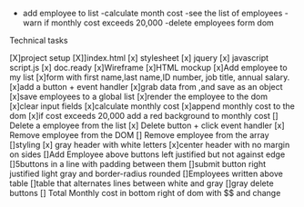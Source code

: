 - add employee to list
-calculate month cost
-see the list of employees
-warn if monthly cost exceeds 20,000
-delete employees form dom

Technical tasks

[X]project setup
    [X]]index.html
    [x] stylesheet
    [x] jquery
    [x] javascript script.js
    [x] doc.ready
[x]Wireframe
[x]HTML mockup
[x]Add employee to my list
    [x]form with first name,last name,ID number, job title, annual salary.
    [x]add a button + event handler
    [x]grab data from <inputs>,and save as an object
    [x]save employees to a global list
    [x]render the employee to the dom
    [x]clear input fields
[x]calculate monthly cost
    [x]append monthly cost to the dom
    [x]if cost exceeds 20,000 add a red background to monthly cost
[] Delete a employee from the list
    [x] Delete button + click event handler
    [x] Remove employee from the DOM
    [] Remove employee from the array
[]styling
    [x] gray header with white letters
    [x]center header with no margin on sides
    []Add Employee above buttons left justified but not against edge
    []5buttons in a line with padding between them
    []submit button right justified light gray and border-radius rounded
    []Employees written above table
    []table that alternates lines between white and gray
    []gray delete buttons
    [] Total Monthly cost in bottom right of dom with $$ and change